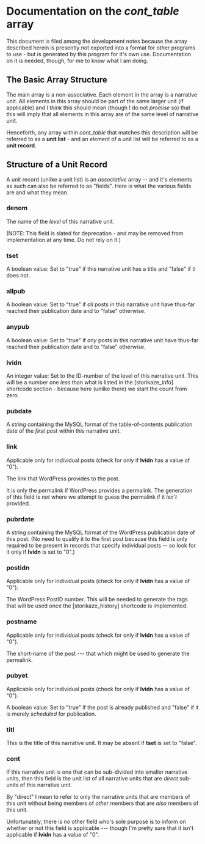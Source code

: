 # Documentation on the *cont_table* array
This document is filed among the development notes because the array
described herein is presently not exported into a format for other
programs to use - but is generated by this program for it's own use.
Documentation on it is needed, though, for me to know what I am doing.

## The Basic Array Structure
The main array is a non-associative. Each element in the array is a
narrative unit. All elements in this array should be part of the same
larger unit (if applicable) and I _think_ this should mean (though I
do not _promise_ so) that this will imply that all elements in this
array are of the same level of narrative unit.

Henceforth, any array within *cont_table* that matches this description will
be referred to as a __unit list__ - and an *element* of a unit list
will be referred to as a __unit record__.

## Structure of a Unit Record
A unit record (unlike a unit list) is an _associative_ array -- and it's
elements as such can also be referred to as "fields". Here is what the
various fields are and what they mean.

### denom
The name of the _level_ of this narrative unit.

(NOTE: This field is slated for deprecation - and may be removed from implementation
at any time. Do not rely on it.)

### tset
A boolean value:
Set to "true" if this narrative unit has a title and "false" if ti does not.

### allpub
A boolean value:
Set to "true" if *all* posts in this narrative unit have thus-far reached their publication
date and to "false" otherwise.

### anypub
A boolean value:
Set to "true" if *any* posts in this narrative unit have thus-far reached their publication
date and to "false" otherwise.

### lvidn
An integer value:
Set to the ID-number of the level of this narrative unit.
This will be a number one *less* than what is listed in the [storikaze_info]
shortcode section - because here (unlike there) we start the count from zero.

### pubdate
A string containing the MySQL format of the table-of-contents publication date of the *first*
post within this narrative unit.

### link
Applicable only for individual posts (check for only if __lvidn__ has a value of "0").

The link that WordPress provides to the post.

It is only the permalink if WordPress
provides a permalink. The generation of this field is *not* where we
attempt to guess the permalink if it *isn't* provided.

### pubrdate
A string containing the MySQL format of the WordPress publication date of this post.
(No need to qualify it to the first post because this field is only required to be
present in records that specify individual posts -- so look for it only if __lvidn__
is set to "0".)

### postidn
Applicable only for individual posts (check for only if __lvidn__ has a value of "0").

The WordPress PostID number. This will be needed to generate the tags that will
be used once the [storikaze_history] shortcode is implemented.

### postname
Applicable only for individual posts (check for only if __lvidn__ has a value of "0").

The short-name of the post --- that which might be used to generate the permalink.

### pubyet
Applicable only for individual posts (check for only if __lvidn__ has a value of "0").

A boolean value: Set to "true" if the post is already published and "false" if it is
merely *scheduled* for publication.

### titl
This is the title of this narrative unit. It may be absent if __tset__ is
set to "false".

### cont
If this narrative unit is one that can be sub-divided into smaller narrative
units, then this field is the unit list of all narrative units that are
_direct_ sub-units of this narrative unit.

By "direct" I mean to refer to only the narrative units that are members
of this unit without being members of *other* members that are *also*
members of this unit.

Unfortunately, there is no other field who's sole purpose is to inform
on whether or not this field is applicable --- though I'm pretty sure that
it isn't applicable if __lvidn__ has a value of "0".